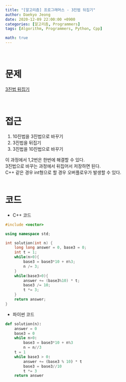 ```yaml
---
title: "[알고리즘] 프로그래머스 - 3진법 뒤집기"
author: Daekyo Jeong
date: 2020-12-09 22:00:00 +0900
categories: [알고리즘, Programmers]
tags: [Algorithm, Programmers, Python, Cpp]

math: true
---
```


<br/>

# **문제**


[3진법 뒤집기](https://programmers.co.kr/learn/courses/30/lessons/68935)

<br/>

# **접근**  
1. 10진법을 3진법으로 바꾸기  
2. 3진법을 뒤집기  
3. 3진법을 10진법으로 바꾸기  

이 과정에서 1,2번은 한번에 해결할 수 있다.  
3진법으로 바꾸는 과정에서 뒤집어서 저장하면 된다.  
C++ 같은 경우 int형으로 할 경우 오버플로우가 발생할 수 있다.  
<br/>

# **코드**

- C++ 코드

```cpp
#include <vector>

using namespace std;

int solution(int n) {
    long long answer = 0, base3 = 0;
    int t = 1;
    while(n>0){
        base3 = base3*10 + n%3;
        n /= 3;
    }
    while(base3>0){
        answer += (base3%10) * t;
        base3 /= 10;
        t *= 3;
    }
    return answer;
}
```

- 파이썬 코드   

```py
def solution(n):
    answer = 0
    base3 = 0
    while n>0:
        base3 = base3*10 + n%3
        n = n//3
    t = 1
    while base3 > 0:
        answer += (base3 % 10) * t
        base3 = base3//10
        t *= 3
    return answer
```

<br/>
